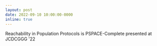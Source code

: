 ```yaml
---
layout: post
date: 2022-09-10 10:00:00-0000
inline: true
---
```


Reachability in Population Protocols is PSPACE-Complete presented at JCDCGGG '22
